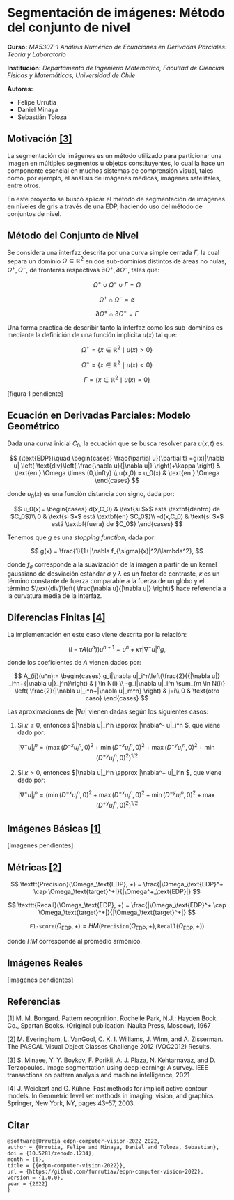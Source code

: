 # Segmentación de imágenes: Método del conjunto de nivel

**Curso:** *MA5307-1 Análisis Numérico de Ecuaciones en Derivadas Parciales: Teoría y Laboratorio*

**Institución:** *Departamento de Ingeniería Matemática, Facultad de Ciencias Físicas y Matemáticas, Universidad de Chile*

**Autores:**
* Felipe Urrutia 
* Daniel Minaya 
* Sebastián Toloza

## Motivación [[3]](https://github.com/furrutiav/edpn-computer-vision-2022/main/README.md#referencias)

La segmentación de imágenes es un método utilizado para particionar una imagen en múltiples segmentos u objetos constituyentes, lo cual la hace un componente esencial en muchos sistemas de comprensión visual, tales como, por ejemplo, el análisis de imágenes médicas, imágenes satelitales, entre otros.  

En este proyecto se buscó aplicar el método de segmentación de imágenes en niveles de gris a través de una EDP, haciendo uso del método de conjuntos de nivel.

## Método del Conjunto de Nivel

Se considera una interfaz descrita por una curva simple cerrada $\Gamma$, la 
cual separa un dominio $\Omega \subseteq \mathbb{R}^2$ en 
dos sub-dominios distintos de áreas no nulas, $\Omega^+,\Omega^-$, de 
fronteras respectivas $\partial \Omega^+, \partial \Omega ^-$, tales 
que:

$$ \Omega^+ \cup \Omega^- \cup \Gamma = \Omega $$

$$ \Omega^+ \cap \Omega^- = \emptyset $$

$$ \partial \Omega^+ \cap \partial \Omega ^- = \Gamma $$

Una forma práctica de describir tanto la interfaz como los sub-dominios es mediante la definición de una función implícita $u(x)$ tal que: 

$$ \Omega^+ = \lbrace{x \in \mathbb{R}^2 \mid u(x)>0\rbrace} $$

$$ \Omega^- = \lbrace{x \in \mathbb{R}^2 \mid u(x)<0\rbrace} $$

$$ \Gamma = \lbrace{x \in \mathbb{R}^2 \mid u(x)=0\rbrace} $$

[figura 1 pendiente]

## Ecuación en Derivadas Parciales: Modelo Geométrico

Dada una curva inicial $C_0$, la 
ecuación que se busca resolver para $u(x,t)$ es:

$$
        (\text{EDP})\quad 
        \begin{cases}
        \frac{\partial u}{\partial t} =g(x)|\nabla u| \left( \text{div}\left( \frac{\nabla u}{|\nabla u|} \right)+\kappa \right) & \text{en } \Omega \times (0,\infty) \\
        u(x,0) = u_0(x) & \text{en } \Omega
        \end{cases}
$$

donde $u_0(x)$ es 
una función distancia con signo, dada por:

$$
        u_0(x)=
        \begin{cases}
        d(x,C_0) & \text{si $x$ está \textbf{dentro} de $C_0$}\\
        0 & \text{si $x$ está \textbf{en} $C_0$}\\
        -d(x,C_0)  & \text{si $x$ está \textbf{fuera} de $C_0$}
        \end{cases}
$$

Tenemos que $g$ es una *stopping function*, dada por:

$$
        g(x) = \frac{1}{1+|\nabla f_{\sigma}(x)|^2/\lambda^2},
$$
  
donde $f_{\sigma}$ corresponde 
a la suavización de la imagen a partir de un kernel gaussiano de desviación estándar $\sigma$ y 
$\lambda$ es 
un factor de contraste, $\kappa$ es 
un término constante de fuerza comparable a la fuerza de un globo y el término $\text{div}\left( \frac{\nabla u}{|\nabla u|} \right)$ hace 
referencia a la curvatura media de la interfaz.

## Diferencias Finitas [[4]](https://github.com/furrutiav/edpn-computer-vision-2022/main/README.md#referencias)

La implementación en este caso viene descrita por la relación:

$$
        \left( I - \tau A(u^n)\right)u^{n+1} = u^n + \kappa\tau|\nabla^-u|^n g,
$$

donde los coeficientes de $A$ vienen 
dados por:

$$
        A_{ij}(u^n):=
        \begin{cases}
        g_i|\nabla u|_i^n\left(\frac{2}{{|\nabla u|} _i^n+{|\nabla u|}_j^n}\right) & j \in N(i) \\
        -g_i|\nabla u|_i^n \sum_{m \in N(i)} \left( \frac{2}{|\nabla u|_i^n+|\nabla u|_m^n} \right) & j=i\\
        0 & \text{otro caso}
        \end{cases}
$$

Las aproximaciones de $|\nabla u|$ vienen 
dadas según los siguientes casos:
1. Si $\kappa \leq 0$, entonces 
$|\nabla u|_i^n     \approx  |\nabla^- u|_i^n $, que 
viene dado por:

$$
            |\nabla^- u|_i^n = 
            (\max(D^{-x}u_i^n,0)^2 + \min(D^{+x}u_i^n,0)^2 
             + \max(D^{-y}u_i^n,0)^2 + \min(D^{+y}u_i^n,0)^2     )^{1/2}   
$$

2. Si $\kappa > 0$, entonces 
$|\nabla u|_i^n     \approx  |\nabla^+ u|_i^n $, que 
viene dado por:

$$
            |\nabla^+ u|_i^n =
            (\min(D^{-x}u_i^n,0)^2 + \max(D^{+x}u_i^n,0)^2  + \min(D^{-y}u_i^n,0)^2 + \max(D^{+y}u_i^n,0)^2     )^{1/2}
$$

## Imágenes Básicas [[1]](https://github.com/furrutiav/edpn-computer-vision-2022/main/README.md#referencias)

[imagenes pendientes]

## Métricas [[2]](https://github.com/furrutiav/edpn-computer-vision-2022/main/README.md#referencias)


$$ 
    \texttt{Precision}(\Omega_\text{EDP}, +) = \frac{|\Omega_\text{EDP}^+ \cap \Omega_\text{target}^+|}{|\Omega^+_\text{EDP}|}
$$

$$
    \texttt{Recall}(\Omega_\text{EDP}, +) = \frac{|\Omega_\text{EDP}^+ \cap \Omega_\text{target}^+|}{|\Omega_\text{target}^+|}
$$

$$
    \texttt{F1-score}(\Omega_\text{EDP}, +) = \textit{HM}(\texttt{Precision}(\Omega_\text{EDP}, +),\texttt{Recall}(\Omega_\text{EDP}, +))
$$

donde *HM* corresponde 
al promedio armónico.
    
## Imágenes Reales

[imagenes pendientes]

## Referencias

[1] M. M. Bongard. Pattern recognition. Rochelle Park, N.J.: Hayden Book Co., Spartan Books. (Original publication: Nauka Press, Moscow), 1967

[2] M. Everingham, L. VanGool, C. K. I. Williams, J. Winn, and A. Zisserman. The PASCAL Visual Object Classes Challenge 2012 (VOC2012) Results.

[3] S. Minaee, Y. Y. Boykov, F. Porikli, A. J. Plaza, N. Kehtarnavaz, and D. Terzopoulos. Image segmentation using deep learning: A survey. IEEE transactions on pattern analysis and machine intelligence, 2021

[4] J. Weickert and G. Kühne. Fast methods for implicit active contour models. In Geometric level set methods in imaging, vision, and graphics. Springer, New York, NY, pages 43–57, 2003.

## Citar
```
@software{Urrutia_edpn-computer-vision-2022_2022,
author = {Urrutia, Felipe and Minaya, Daniel and Toloza, Sebastian},
doi = {10.5281/zenodo.1234},
month = {6},
title = {{edpn-computer-vision-2022}},
url = {https://github.com/furrutiav/edpn-computer-vision-2022},
version = {1.0.0},
year = {2022}
}
```

